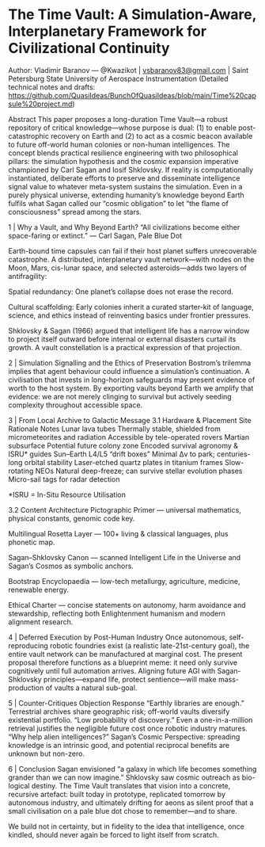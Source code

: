 # The Time Vault: A Simulation-Aware, Interplanetary Framework for Civilizational Continuity
Author: Vladimir Baranov — @Kwazikot | vsbaranov83@gmail.com | Saint Petersburg State University of Aerospace Instrumentation
(Detailed technical notes and drafts: https://github.com/QuasiIdeas/BunchOfQuasiIdeas/blob/main/Time%20capsule%20project.md)

Abstract
This paper proposes a long-duration Time Vault—a robust repository of critical knowledge—whose purpose is dual: (1) to enable post-catastrophic recovery on Earth and (2) to act as a cosmic beacon available to future off-world human colonies or non-human intelligences. The concept blends practical resilience engineering with two philosophical pillars: the simulation hypothesis and the cosmic expansion imperative championed by Carl Sagan and Iosif Shklovsky. If reality is computationally instantiated, deliberate efforts to preserve and disseminate intelligence signal value to whatever meta-system sustains the simulation. Even in a purely physical universe, extending humanity’s knowledge beyond Earth fulfils what Sagan called our “cosmic obligation” to let “the flame of consciousness” spread among the stars.

1 | Why a Vault, and Why Beyond Earth?
“All civilizations become either space-faring or extinct.”
— Carl Sagan, Pale Blue Dot

Earth-bound time capsules can fail if their host planet suffers unrecoverable catastrophe. A distributed, interplanetary vault network—with nodes on the Moon, Mars, cis-lunar space, and selected asteroids—adds two layers of antifragility:

Spatial redundancy: One planet’s collapse does not erase the record.

Cultural scaffolding: Early colonies inherit a curated starter-kit of language, science, and ethics instead of reinventing basics under frontier pressures.

Shklovsky & Sagan (1966) argued that intelligent life has a narrow window to project itself outward before internal or external disasters curtail its growth. A vault constellation is a practical expression of that projection.

2 | Simulation Signalling and the Ethics of Preservation
Bostrom’s trilemma implies that agent behaviour could influence a simulation’s continuation. A civilisation that invests in long-horizon safeguards may present evidence of worth to the host system. By exporting vaults beyond Earth we amplify that evidence: we are not merely clinging to survival but actively seeding complexity throughout accessible space.

3 | From Local Archive to Galactic Message
3.1 Hardware & Placement
Site	Rationale	Notes
Lunar lava tubes	Thermally stable, shielded from micrometeorites and radiation	Accessible by tele-operated rovers
Martian subsurface	Potential future colony zone	Encoded survival agronomy & ISRU* guides
Sun–Earth L4/L5 “drift boxes”	Minimal Δv to park; centuries-long orbital stability	Laser-etched quartz plates in titanium frames
Slow-rotating NEOs	Natural deep-freeze; can survive stellar evolution phases	Micro-sail tags for radar detection

*ISRU = In-Situ Resource Utilisation

3.2 Content Architecture
Pictographic Primer — universal mathematics, physical constants, genomic code key.

Multilingual Rosetta Layer — 100+ living & classical languages, plus phonetic map.

Sagan–Shklovsky Canon — scanned Intelligent Life in the Universe and Sagan’s Cosmos as symbolic anchors.

Bootstrap Encyclopaedia — low-tech metallurgy, agriculture, medicine, renewable energy.

Ethical Charter — concise statements on autonomy, harm avoidance and stewardship, reflecting both Enlightenment humanism and modern alignment research.

4 | Deferred Execution by Post-Human Industry
Once autonomous, self-reproducing robotic foundries exist (a realistic late-21st-century goal), the entire vault network can be manufactured at marginal cost. The present proposal therefore functions as a blueprint meme: it need only survive cognitively until full automation arrives. Aligning future AGI with Sagan-Shklovsky principles—expand life, protect sentience—will make mass-production of vaults a natural sub-goal.

5 | Counter-Critiques
Objection	Response
“Earthly libraries are enough.”	Terrestrial archives share geographic risk; off-world vaults diversify existential portfolio.
“Low probability of discovery.”	Even a one-in-a-million retrieval justifies the negligible future cost once robotic industry matures.
“Why help alien intelligences?”	Sagan’s Cosmic Perspective: spreading knowledge is an intrinsic good, and potential reciprocal benefits are unknown but non-zero.

6 | Conclusion
Sagan envisioned “a galaxy in which life becomes something grander than we can now imagine.” Shklovsky saw cosmic outreach as bio-logical destiny. The Time Vault translates that vision into a concrete, recursive artefact: built today in prototype, replicated tomorrow by autonomous industry, and ultimately drifting for aeons as silent proof that a small civilisation on a pale blue dot chose to remember—and to share.

We build not in certainty, but in fidelity to the idea that intelligence, once kindled, should never again be forced to light itself from scratch.
